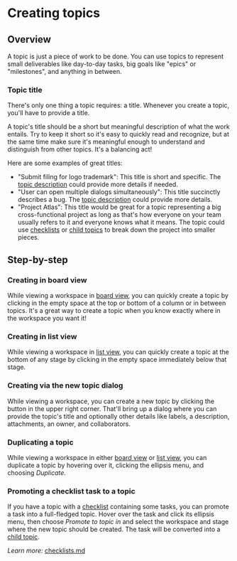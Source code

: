 # Creating topics

## Overview

A topic is just a piece of work to be done. You can use topics to represent small deliverables like day-to-day tasks, big goals like "epics" or "milestones", and anything in between.

### Topic title

There's only one thing a topic requires: a title. Whenever you create a topic, you'll have to provide a title.

A topic's title should be a short but meaningful description of what the work entails. Try to keep it short so it's easy to quickly read and recognize, but at the same time make sure it's meaningful enough to understand and distinguish from other topics. It's a balancing act!

Here are some examples of great titles:

* "Submit filing for logo trademark": This title is short and specific. The [topic description](topic-descriptions.md) could provide more details if needed.
* "User can open multiple dialogs simultaneously": This title succinctly describes a bug. The [topic description](topic-descriptions.md) could provide more details.
* "Project Atlas": This title would be great for a topic representing a big cross-functional project as long as that's how everyone on your team usually refers to it and everyone knows what it means. The topic could use [checklists](checklists.md) or [child topics](../finding-and-organizing-topics/flexible-topic-hierarchies.md) to break down the project into smaller pieces.

## Step-by-step

### Creating in board view

While viewing a workspace in [board view](../workspaces/workspace-views.md), you can quickly create a topic by clicking in the empty space at the top or bottom of a column or in between topics. It's a great way to create a topic when you know exactly where in the workspace you want it!

### Creating in list view

While viewing a workspace in [list view](../workspaces/workspace-views.md), you can quickly create a topic at the bottom of any stage by clicking in the empty space immediately below that stage.

### Creating via the new topic dialog

While viewing a workspace, you can create a new topic by clicking the <img src="https://lh5.googleusercontent.com/uUk2mkYJQS4-g5hzRXX28CjhAsX88_k3lxDTCigsnt2BmebkZDJorD8JOF-16ZKERvpRF4ZE_BcUwJ8rKkd-IaVPSIysxH2OHHHTVvMp8g-MhmqP1VorTFLjDgJdXXpOU4urp_ADcT5qnJJ8o9HZkQ8" alt="" data-size="line"> button in the upper right corner. That'll bring up a dialog where you can provide the topic's title and optionally other details like labels, a description, attachments, an owner, and collaborators.

### Duplicating a topic

While viewing a workspace in either [board view](../workspaces/workspace-views.md) or [list view](../workspaces/workspace-views.md), you can duplicate a topic by hovering over it, clicking the ellipsis menu, and choosing _Duplicate_.

### Promoting a checklist task to a topic

If you have a topic with a [checklist](checklists.md) containing some tasks, you can promote a task into a full-fledged topic. Hover over the task and click its ellipsis menu, then choose _Promote to topic in_ and select the workspace and stage where the new topic should be created. The task will be converted into a [child topic](../finding-and-organizing-topics/flexible-topic-hierarchies.md).

_Learn more:_ [checklists.md](checklists.md "mention")

